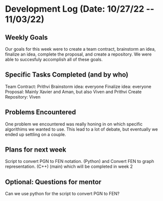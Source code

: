 # Development Log (Date: 10/27/22 -- 11/03/22)

## Weekly Goals
Our goals for this week were to create a team contract, brainstorm an idea, finalize an idea, complete the proposal, and create a repository. We were able to succesfuly accomplish all of these goals.

## Specific Tasks Completed (and by who)
Team Contract: Prithvi
Brainstorm idea: everyone
Finalize idea: everyone
Proposal: Mainly Xavier and Aman, but also Viven and Prithvi
Create Repository: Viven

## Problems Encountered 
One problem we encountered was really honing in on which specific algorithims we wanted to use. This lead to a lot of debate, but eventually we ended up settling on a couple.

## Plans for next week
Script to convert PGN to FEN notation. (Python)
and Convert FEN to graph representation. (C++) (main) which will be completed in week 2

## Optional: Questions for mentor
Can we use python for the script to convert PGN to FEN?